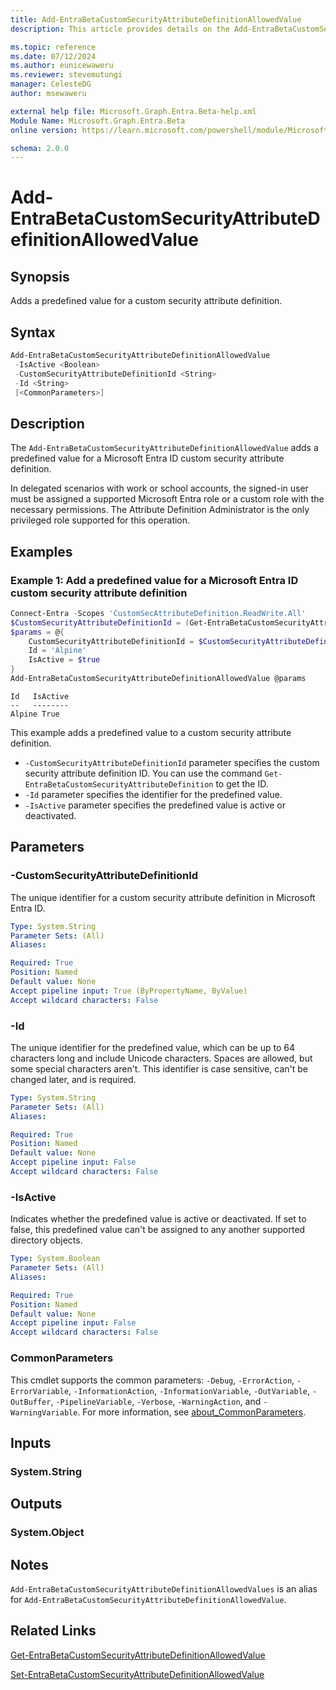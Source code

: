 ```yaml
---
title: Add-EntraBetaCustomSecurityAttributeDefinitionAllowedValue
description: This article provides details on the Add-EntraBetaCustomSecurityAttributeDefinitionAllowedValue command.

ms.topic: reference
ms.date: 07/12/2024
ms.author: eunicewaweru
ms.reviewer: stevemutungi
manager: CelesteDG
author: msewaweru

external help file: Microsoft.Graph.Entra.Beta-help.xml
Module Name: Microsoft.Graph.Entra.Beta
online version: https://learn.microsoft.com/powershell/module/Microsoft.Graph.Entra.Beta/Add-EntraBetaCustomSecurityAttributeDefinitionAllowedValue

schema: 2.0.0
---
```


# Add-EntraBetaCustomSecurityAttributeDefinitionAllowedValue

## Synopsis

Adds a predefined value for a custom security attribute definition.

## Syntax

```powershell
Add-EntraBetaCustomSecurityAttributeDefinitionAllowedValue 
 -IsActive <Boolean>
 -CustomSecurityAttributeDefinitionId <String> 
 -Id <String> 
 [<CommonParameters>]
```

## Description

The `Add-EntraBetaCustomSecurityAttributeDefinitionAllowedValue` adds a predefined value for a Microsoft Entra ID custom security attribute definition.

In delegated scenarios with work or school accounts, the signed-in user must be assigned a supported Microsoft Entra role or a custom role with the necessary permissions. The Attribute Definition Administrator is the only privileged role supported for this operation.

## Examples

### Example 1: Add a predefined value for a Microsoft Entra ID custom security attribute definition

```powershell
Connect-Entra -Scopes 'CustomSecAttributeDefinition.ReadWrite.All'
$CustomSecurityAttributeDefinitionId = (Get-EntraBetaCustomSecurityAttributeDefinition -Id '<attributename_attributedefinition>').Id
$params = @{
    CustomSecurityAttributeDefinitionId = $CustomSecurityAttributeDefinitionId
    Id = 'Alpine'
    IsActive = $true
}
Add-EntraBetaCustomSecurityAttributeDefinitionAllowedValue @params
```

```Output
Id   IsActive
--   --------
Alpine True
```

This example adds a predefined value to a custom security attribute definition.

- `-CustomSecurityAttributeDefinitionId` parameter specifies the custom security attribute definition ID. You can use the command `Get-EntraBetaCustomSecurityAttributeDefinition` to get the ID.
- `-Id` parameter specifies the identifier for the predefined value.
- `-IsActive` parameter specifies the predefined value is active or deactivated.

## Parameters

### -CustomSecurityAttributeDefinitionId

The unique identifier for a custom security attribute definition in Microsoft Entra ID.

```yaml
Type: System.String
Parameter Sets: (All)
Aliases:

Required: True
Position: Named
Default value: None
Accept pipeline input: True (ByPropertyName, ByValue)
Accept wildcard characters: False
```

### -Id

The unique identifier for the predefined value, which can be up to 64 characters long and include Unicode characters. Spaces are allowed, but some special characters aren't. This identifier is case sensitive, can't be changed later, and is required.

```yaml
Type: System.String
Parameter Sets: (All)
Aliases:

Required: True
Position: Named
Default value: None
Accept pipeline input: False
Accept wildcard characters: False
```

### -IsActive

Indicates whether the predefined value is active or deactivated. If set to false, this predefined value can't be assigned to any another supported directory objects.

```yaml
Type: System.Boolean
Parameter Sets: (All)
Aliases:

Required: True
Position: Named
Default value: None
Accept pipeline input: False
Accept wildcard characters: False
```

### CommonParameters

This cmdlet supports the common parameters: `-Debug`, `-ErrorAction`, `-ErrorVariable`, `-InformationAction`, `-InformationVariable`, `-OutVariable`, `-OutBuffer`, `-PipelineVariable`, `-Verbose`, `-WarningAction`, and `-WarningVariable`. For more information, see [about_CommonParameters](https://go.microsoft.com/fwlink/?LinkID=113216).

## Inputs

### System.String

## Outputs

### System.Object

## Notes

`Add-EntraBetaCustomSecurityAttributeDefinitionAllowedValues` is an alias for `Add-EntraBetaCustomSecurityAttributeDefinitionAllowedValue`.

## Related Links

[Get-EntraBetaCustomSecurityAttributeDefinitionAllowedValue](Get-EntraBetaCustomSecurityAttributeDefinitionAllowedValue.md)

[Set-EntraBetaCustomSecurityAttributeDefinitionAllowedValue](Set-EntraBetaCustomSecurityAttributeDefinitionAllowedValue.md)
